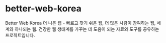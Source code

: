 # better-web-korea
Better Web Korea 더 나은 웹 - 빠르고 찾기 쉬운 웹, 더 많은 사람이 참여하는 웹, 세계와 하나되는 웹. 건강한 웹 생태계를 가꾸는 데 도움이 되는 자료와 도구를 공유하는 프로젝트입니다. 
